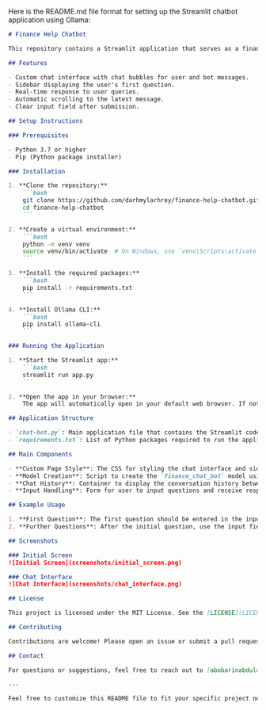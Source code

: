 Here is the README.md file format for setting up the Streamlit chatbot application using Ollama:

```markdown
# Finance Help Chatbot

This repository contains a Streamlit application that serves as a finance help chatbot. The chatbot is powered by the Ollama API, using a model fine-tuned for answering questions related to Canadian finance.

## Features

- Custom chat interface with chat bubbles for user and bot messages.
- Sidebar displaying the user's first question.
- Real-time response to user queries.
- Automatic scrolling to the latest message.
- Clear input field after submission.

## Setup Instructions

### Prerequisites

- Python 3.7 or higher
- Pip (Python package installer)

### Installation

1. **Clone the repository:**
    ```bash
    git clone https://github.com/darhmylarhrey/finance-help-chatbot.git
    cd finance-help-chatbot
    ```

2. **Create a virtual environment:**
    ```bash
    python -m venv venv
    source venv/bin/activate  # On Windows, use `venv\Scripts\activate`
    ```

3. **Install the required packages:**
    ```bash
    pip install -r requirements.txt
    ```

4. **Install Ollama CLI:**
    ```bash
    pip install ollama-cli
    ```

### Running the Application

1. **Start the Streamlit app:**
    ```bash
    streamlit run app.py
    ```

2. **Open the app in your browser:**
    The app will automatically open in your default web browser. If not, navigate to `http://localhost:8501` to view the application.

## Application Structure

- `chat-bot.py`: Main application file that contains the Streamlit code for the chatbot.
- `requirements.txt`: List of Python packages required to run the application.

## Main Components

- **Custom Page Style**: The CSS for styling the chat interface and sidebar.
- **Model Creation**: Script to create the `finance_chat_bot` model using Ollama.
- **Chat History**: Container to display the conversation history between the user and the bot.
- **Input Handling**: Form for user to input questions and receive responses from the bot.

## Example Usage

1. **First Question**: The first question should be entered in the input field provided on the sidebar when you start the app. This will be processed and displayed both in the chat history and as static text in the sidebar.
2. **Further Questions**: After the initial question, use the input field at the bottom of the chat history to ask more questions. Click the "Send" button to submit.

## Screenshots

### Initial Screen
![Initial Screen](screenshots/initial_screen.png)

### Chat Interface
![Chat Interface](screenshots/chat_interface.png)

## License

This project is licensed under the MIT License. See the [LICENSE](LICENSE) file for more details.

## Contributing

Contributions are welcome! Please open an issue or submit a pull request for any changes.

## Contact

For questions or suggestions, feel free to reach out to [abobarinabdulafeez@gmail.com](abobarinabdulafeez@gmail.com).

---

Feel free to customize this README file to fit your specific project needs and provide more detailed instructions or explanations where necessary.
```
